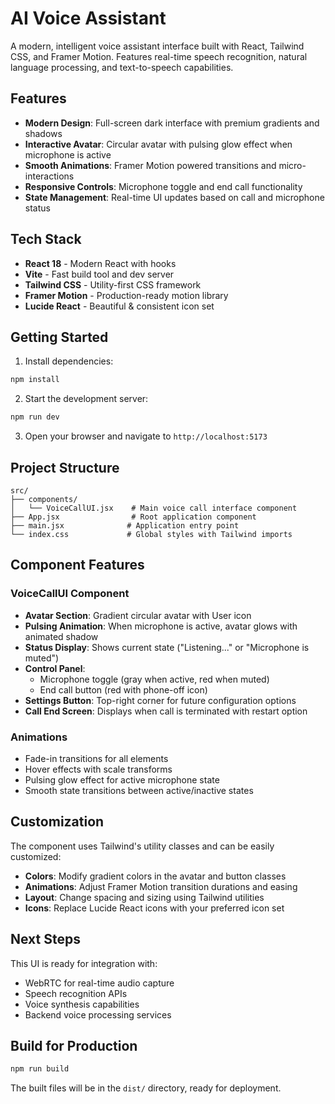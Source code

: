 # AI Voice Assistant

A modern, intelligent voice assistant interface built with React, Tailwind CSS, and Framer Motion. Features real-time speech recognition, natural language processing, and text-to-speech capabilities.

## Features

- **Modern Design**: Full-screen dark interface with premium gradients and shadows
- **Interactive Avatar**: Circular avatar with pulsing glow effect when microphone is active
- **Smooth Animations**: Framer Motion powered transitions and micro-interactions
- **Responsive Controls**: Microphone toggle and end call functionality
- **State Management**: Real-time UI updates based on call and microphone status

## Tech Stack

- **React 18** - Modern React with hooks
- **Vite** - Fast build tool and dev server
- **Tailwind CSS** - Utility-first CSS framework
- **Framer Motion** - Production-ready motion library
- **Lucide React** - Beautiful & consistent icon set

## Getting Started

1. Install dependencies:
```bash
npm install
```

2. Start the development server:
```bash
npm run dev
```

3. Open your browser and navigate to `http://localhost:5173`

## Project Structure

```
src/
├── components/
│   └── VoiceCallUI.jsx    # Main voice call interface component
├── App.jsx                # Root application component
├── main.jsx              # Application entry point
└── index.css             # Global styles with Tailwind imports
```

## Component Features

### VoiceCallUI Component

- **Avatar Section**: Gradient circular avatar with User icon
- **Pulsing Animation**: When microphone is active, avatar glows with animated shadow
- **Status Display**: Shows current state ("Listening..." or "Microphone is muted")
- **Control Panel**: 
  - Microphone toggle (gray when active, red when muted)
  - End call button (red with phone-off icon)
- **Settings Button**: Top-right corner for future configuration options
- **Call End Screen**: Displays when call is terminated with restart option

### Animations

- Fade-in transitions for all elements
- Hover effects with scale transforms
- Pulsing glow effect for active microphone state
- Smooth state transitions between active/inactive states

## Customization

The component uses Tailwind's utility classes and can be easily customized:

- **Colors**: Modify gradient colors in the avatar and button classes
- **Animations**: Adjust Framer Motion transition durations and easing
- **Layout**: Change spacing and sizing using Tailwind utilities
- **Icons**: Replace Lucide React icons with your preferred icon set

## Next Steps

This UI is ready for integration with:
- WebRTC for real-time audio capture
- Speech recognition APIs
- Voice synthesis capabilities
- Backend voice processing services

## Build for Production

```bash
npm run build
```

The built files will be in the `dist/` directory, ready for deployment.
